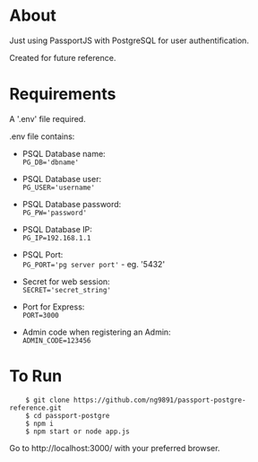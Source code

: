 # About
Just using PassportJS with PostgreSQL for user authentification.

Created for future reference.

# Requirements
A '.env' file required.

.env file contains:

- PSQL Database name:  
    ```PG_DB='dbname'```

- PSQL Database user:  
    ```PG_USER='username'```

- PSQL Database password:  
    ```PG_PW='password'```

- PSQL Database IP:  
    ```PG_IP=192.168.1.1```

- PSQL Port:  
    ```PG_PORT='pg server port'``` - eg. '5432'

- Secret for web session:  
    ```SECRET='secret_string'```

- Port for Express:  
    ```PORT=3000```

- Admin code when registering an Admin:  
    ```ADMIN_CODE=123456```

# To Run

```sh-session
    $ git clone https://github.com/ng9891/passport-postgre-reference.git
    $ cd passport-postgre
    $ npm i
    $ npm start or node app.js
```

Go to http://localhost:3000/ with your preferred browser.
